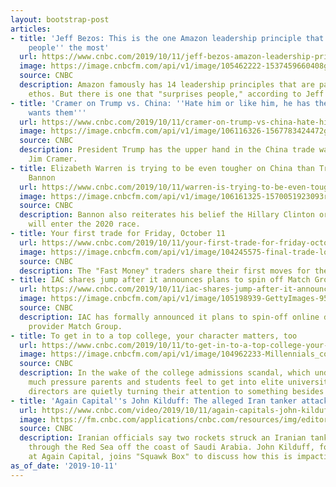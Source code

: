 ```yaml
---
layout: bootstrap-post
articles:
- title: 'Jeff Bezos: This is the one Amazon leadership principle that ''surprises
    people'' the most'
  url: https://www.cnbc.com/2019/10/11/jeff-bezos-amazon-leadership-principle-that-surprises-people.html
  image: https://image.cnbcfm.com/api/v1/image/105462222-1537459660408gettyimages-1036094130.jpeg?v=1570548178
  source: CNBC
  description: Amazon famously has 14 leadership principles that are part of the company's
    ethos. But there is one that "surprises people," according to Jeff Bezos.
- title: 'Cramer on Trump vs. China: ''Hate him or like him, he has them where he
    wants them'''
  url: https://www.cnbc.com/2019/10/11/cramer-on-trump-vs-china-hate-him-or-like-him-he-has-them-where-he-wants-them.html
  image: https://image.cnbcfm.com/api/v1/image/106116326-1567783424472gettyimages-1152687847.jpeg?v=1567783472
  source: CNBC
  description: President Trump has the upper hand in the China trade war, says CNBC's
    Jim Cramer.
- title: Elizabeth Warren is trying to be even tougher on China than Trump, says Steve
    Bannon
  url: https://www.cnbc.com/2019/10/11/warren-is-trying-to-be-even-tougher-on-china-than-trump-steve-bannon.html
  image: https://image.cnbcfm.com/api/v1/image/106161325-1570051923093rtx75szj.jpg?v=1570051998
  source: CNBC
  description: Bannon also reiterates his belief the Hillary Clinton or Mike Bloomberg
    will enter the 2020 race.
- title: Your first trade for Friday, October 11
  url: https://www.cnbc.com/2019/10/11/your-first-trade-for-friday-october-11.html
  image: https://image.cnbcfm.com/api/v1/image/104245575-final-trade-logo.jpg?v=1485535955
  source: CNBC
  description: The "Fast Money" traders share their first moves for the market open.
- title: IAC shares jump after it announces plans to spin off Match Group
  url: https://www.cnbc.com/2019/10/11/iac-shares-jump-after-it-announces-plans-to-spin-off-match-group.html
  image: https://image.cnbcfm.com/api/v1/image/105198939-GettyImages-955706376.jpg?v=1570797021
  source: CNBC
  description: IAC has formally announced it plans to spin-off online dating services
    provider Match Group.
- title: To get in to a top college, your character matters, too
  url: https://www.cnbc.com/2019/10/11/to-get-in-to-a-top-college-your-character-matters-too.html
  image: https://image.cnbcfm.com/api/v1/image/104962233-Millennials_college_campus.jpg?v=1532563696
  source: CNBC
  description: In the wake of the college admissions scandal, which underscored how
    much pressure parents and students feel to get into elite universities, admissions
    directors are quietly turning their attention to something besides test scores.
- title: 'Again Capital''s John Kilduff: The alleged Iran tanker attack is a distraction'
  url: https://www.cnbc.com/video/2019/10/11/again-capitals-john-kilduff-the-alleged-iran-tanker-attack-is-a-distraction.html
  image: https://fm.cnbc.com/applications/cnbc.com/resources/img/editorial/2019/10/11/106176794-1570796999546rts2qlfp.600x400.jpg
  source: CNBC
  description: Iranian officials say two rockets struck an Iranian tanker traveling
    through the Red Sea off the coast of Saudi Arabia. John Kilduff, founding partner
    at Again Capital, joins "Squawk Box" to discuss how this is impacting oil markets.
as_of_date: '2019-10-11'
---
```


